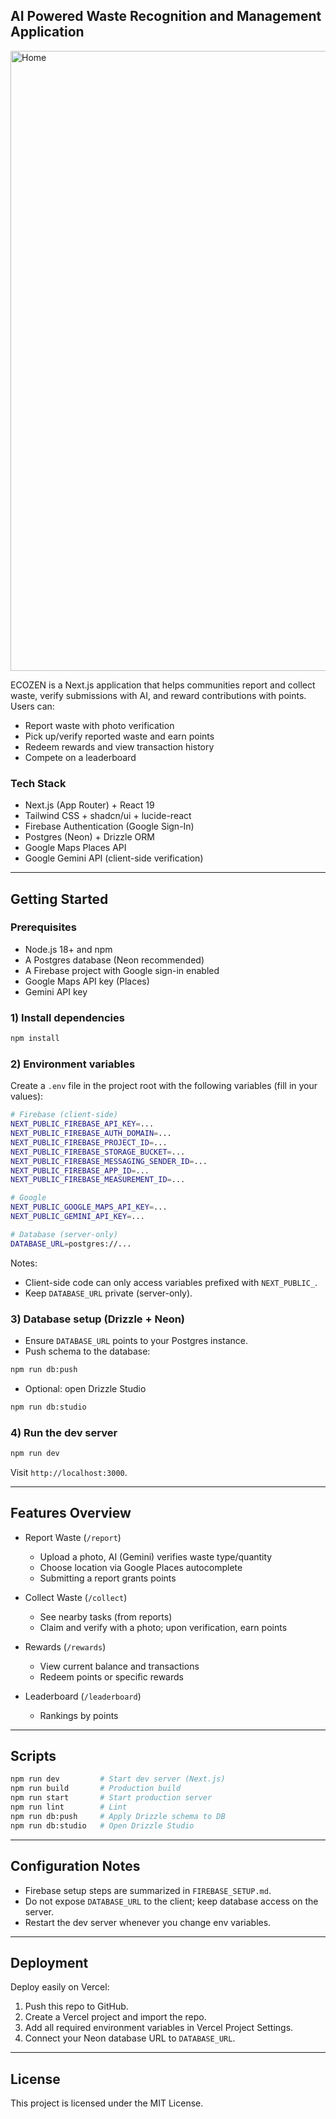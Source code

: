 ## AI Powered Waste Recognition and Management Application

<img width="1903" height="992" alt="Home" src="https://github.com/user-attachments/assets/5ee5fe92-6501-4f48-9de3-d7a1a4dc21e7" />

ECOZEN is a Next.js application that helps communities report and collect waste, verify submissions with AI, and reward contributions with points. Users can:

- Report waste with photo verification
- Pick up/verify reported waste and earn points
- Redeem rewards and view transaction history
- Compete on a leaderboard

### Tech Stack
- Next.js (App Router) + React 19
- Tailwind CSS + shadcn/ui + lucide-react
- Firebase Authentication (Google Sign-In)
- Postgres (Neon) + Drizzle ORM
- Google Maps Places API
- Google Gemini API (client-side verification)

---

## Getting Started

### Prerequisites
- Node.js 18+ and npm
- A Postgres database (Neon recommended)
- A Firebase project with Google sign-in enabled
- Google Maps API key (Places)
- Gemini API key

### 1) Install dependencies
```bash
npm install
```

### 2) Environment variables
Create a `.env` file in the project root with the following variables (fill in your values):
```bash
# Firebase (client-side)
NEXT_PUBLIC_FIREBASE_API_KEY=...
NEXT_PUBLIC_FIREBASE_AUTH_DOMAIN=...
NEXT_PUBLIC_FIREBASE_PROJECT_ID=...
NEXT_PUBLIC_FIREBASE_STORAGE_BUCKET=...
NEXT_PUBLIC_FIREBASE_MESSAGING_SENDER_ID=...
NEXT_PUBLIC_FIREBASE_APP_ID=...
NEXT_PUBLIC_FIREBASE_MEASUREMENT_ID=...

# Google
NEXT_PUBLIC_GOOGLE_MAPS_API_KEY=...
NEXT_PUBLIC_GEMINI_API_KEY=...

# Database (server-only)
DATABASE_URL=postgres://...
```

Notes:
- Client-side code can only access variables prefixed with `NEXT_PUBLIC_`.
- Keep `DATABASE_URL` private (server-only).

### 3) Database setup (Drizzle + Neon)
- Ensure `DATABASE_URL` points to your Postgres instance.
- Push schema to the database:
```bash
npm run db:push
```
- Optional: open Drizzle Studio
```bash
npm run db:studio
```

### 4) Run the dev server
```bash
npm run dev
```
Visit `http://localhost:3000`.

---

## Features Overview

- Report Waste (`/report`)
  - Upload a photo, AI (Gemini) verifies waste type/quantity
  - Choose location via Google Places autocomplete
  - Submitting a report grants points

- Collect Waste (`/collect`)
  - See nearby tasks (from reports)
  - Claim and verify with a photo; upon verification, earn points

- Rewards (`/rewards`)
  - View current balance and transactions
  - Redeem points or specific rewards

- Leaderboard (`/leaderboard`)
  - Rankings by points

---

## Scripts
```bash
npm run dev         # Start dev server (Next.js)
npm run build       # Production build
npm run start       # Start production server
npm run lint        # Lint
npm run db:push     # Apply Drizzle schema to DB
npm run db:studio   # Open Drizzle Studio
```

---

## Configuration Notes
- Firebase setup steps are summarized in `FIREBASE_SETUP.md`.
- Do not expose `DATABASE_URL` to the client; keep database access on the server.
- Restart the dev server whenever you change env variables.

---

## Deployment
Deploy easily on Vercel:
1. Push this repo to GitHub.
2. Create a Vercel project and import the repo.
3. Add all required environment variables in Vercel Project Settings.
4. Connect your Neon database URL to `DATABASE_URL`.

---

## License
This project is licensed under the MIT License.

